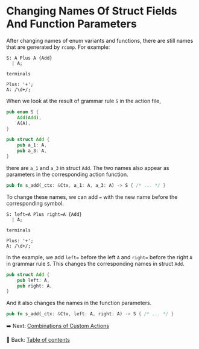 # Changing Names Of Struct Fields And Function Parameters

After changing names of enum variants and functions, there are still names that are generated by `rcomp`.
For example:

```text
S: A Plus A {Add}
  | A;

terminals

Plus: '+';
A: /\d+/;
```

When we look at the result of grammar rule `S` in the action file,

```rust
pub enum S {
    Add(Add),
    A(A),
}

pub struct Add {
    pub a_1: A,
    pub a_3: A,
}
```

there are `a_1` and `a_3` in struct `Add`.
The two names also appear as parameters in the corresponding action function.

```rust
pub fn s_add(_ctx: &Ctx, a_1: A, a_3: A) -> S { /* ... */ }
```

To change these names, we can add `=` with the new name before the corresponding symbol.

```text
S: left=A Plus right=A {Add}
  | A;

terminals

Plus: '+';
A: /\d+/;
```

In the example, we add `left=` before the left `A` and `right=` before the right `A` in grammar rule `S`.
This changes the corresponding names in struct `Add`.

```rust
pub struct Add {
    pub left: A,
    pub right: A,
}
```

And it also changes the names in the function parameters.

```rust
pub fn s_add(_ctx: &Ctx, left: A, right: A) -> S { /* ... */ }
```

:arrow_right:  Next: [Combinations of Custom Actions](./combinations_of_custom_actions.md)

:blue_book: Back: [Table of contents](./../README.md)

